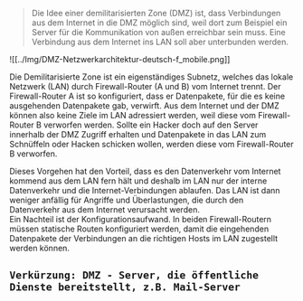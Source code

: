 
>Die Idee einer demilitarisierten Zone (DMZ) ist, dass Verbindungen aus dem Internet in die DMZ möglich sind, weil dort zum Beispiel ein Server für die Kommunikation von außen erreichbar sein muss. Eine Verbindung aus dem Internet ins LAN soll aber unterbunden werden.


![[../Img/DMZ-Netzwerkarchitektur-deutsch-f_mobile.png]]

Die Demilitarisierte Zone ist ein eigenständiges Subnetz, welches das lokale Netzwerk (LAN) durch Firewall-Router (A und B) vom Internet trennt. Der Firewall-Router A ist so konfiguriert, dass er Datenpakete, für die es keine ausgehenden Datenpakete gab, verwirft. Aus dem Internet und der DMZ können also keine Ziele im LAN adressiert werden, weil diese vom Firewall-Router B verworfen werden. Sollte ein Hacker doch auf den Server innerhalb der DMZ Zugriff erhalten und Datenpakete in das LAN zum Schnüffeln oder Hacken schicken wollen, werden diese vom Firewall-Router B verworfen.  

Dieses Vorgehen hat den Vorteil, dass es den Datenverkehr vom Internet kommend aus dem LAN fern hält und deshalb im LAN nur der interne Datenverkehr und die Internet-Verbindungen ablaufen. Das LAN ist dann weniger anfällig für Angriffe und Überlastungen, die durch den Datenverkehr aus dem Internet verursacht werden.  
Ein Nachteil ist der Konfigurationsaufwand. In beiden Firewall-Routern müssen statische Routen konfiguriert werden, damit die eingehenden Datenpakete der Verbindungen an die richtigen Hosts im LAN zugestellt werden können.

## `Verkürzung: DMZ - Server, die öffentliche Dienste bereitstellt, z.B. Mail-Server`

 